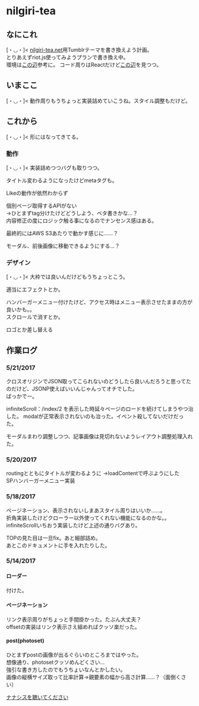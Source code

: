 # nilgiri-tea

## なにこれ
[・◡・]< [nilgiri-tea.net](http://nilgiri-tea.net)用Tumblrテーマを書き換えよう計画。  
とりあえずriot.js使ってみようプランで書き換え中。  
環境は[この辺](http://qiita.com/yaaah93/items/071a1c573eb763212e48)参考に。
コード周りはReactだけど[この辺](http://qiita.com/monpy/items/b6ebe9bc77b3ad0ffade)を見つつ。


## いまここ
[・◡・]< 動作周りもうちょっと実装詰めていこうね。スタイル調整もだけど。

## これから
[・◡・]< 形にはなってきてる。  

### 動作
[・◡・]< 実装詰めつつバグも取りつつ。  

タイトル変わるようになったけどmetaタグも。  

Likeの動作が依然わからず

個別ページ取得するAPIがない  
→ひとまずtag分けたけどどうしよう、ベタ書きかな…？  
内容修正の度にロジック触る事になるのでナンセンス感はある。

最終的にはAWS S3あたりで動かす感じに……？  

モーダル、前後画像に移動できるようにする…？

### デザイン
[・◡・]< 大枠では良いんだけどもうちょっとこう。  

適当にエフェクトとか。

ハンバーガーメニュー付けたけど、アクセス時はメニュー表示させたままの方が良いかも。。  
スクロールで消すとか。

ロゴとか差し替える

## 作業ログ
### 5/21/2017
クロスオリジンでJSON取ってこられないのどうしたら良いんだろうと思ってたのだけど、JSONP使えばいいんじゃんってオチでした。  
ばっかでー。

infiniteScroll：/index/2 を表示した時延々ページのロードを続けてしまうやつ治した。
modalが正常表示されないのも治った。イベント殺してないだけだった。  

モーダルまわり調整しつつ、記事画像は見切れないようレイアウト調整処理入れた。

### 5/20/2017  
routingとともにタイトルが変わるように
→loadContentで呼ぶようにした  
SPハンバーガーメニュー実装

### 5/18/2017  
ページネーション、表示されないしまあスタイル周りはいいか……。  
折角実装したけどクローラー以外使ってくれない機能になるのかな。。  
infiniteScrollいちおう実装したけど上述の通りバグあり。

TOPの見た目は一旦fix。あと細部詰め。  
あとこのドキュメントに手を入れたりした。

### 5/14/2017  
#### ローダー
付けた。
#### ページネーション
リンク表示周りがちょっと手間掛かった。たぶん大丈夫？  
offsetの実装はリンク表示さえ組めればクッソ楽だった。  

#### post(photoset)
ひとまずpostの画像が出るぐらいのところまではやった。  
想像通り、photosetクッソめんどくさい…  
強引な書き方したのでもうちょいなんとかしたい。  
画像の縦横サイズ取って比率計算→親要素の幅から高さ計算……？（面倒くさい）

[ナナシスを聴いてください](https://www.youtube.com/watch?v=HnkmzmivO7I)
